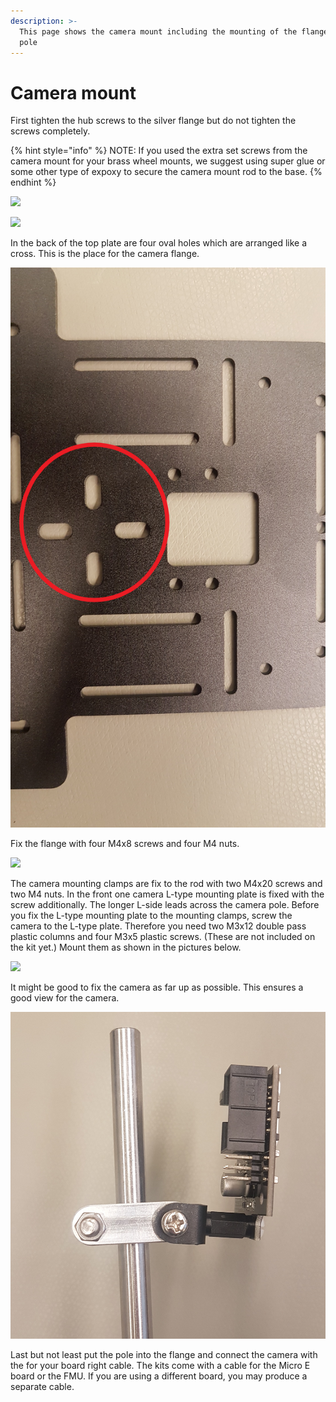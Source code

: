 ```yaml
---
description: >-
  This page shows the camera mount including the mounting of the flange and the
  pole
---
```


# Camera mount

First tighten the hub screws to the silver flange but do not tighten the screws completely.

{% hint style="info" %}
NOTE: If you used the extra set screws from the camera mount for your brass wheel mounts, we suggest using super glue or some other type of expoxy to secure the camera mount rod to the base.
{% endhint %}

![](../../../.gitbook/assets/20191218\_175736.jpg)

![](../../../.gitbook/assets/20191218\_175804.jpg)

In the back of the top plate are four oval holes which are arranged like a cross. This is the place for the camera flange.

![](../../../.gitbook/assets/Camera_place.jpg)

Fix the flange with four M4x8 screws and four M4 nuts.

![](../../../.gitbook/assets/20200107\_162202.jpg)

The camera mounting clamps are fix to the rod with two M4x20 screws and two M4 nuts. In the front one camera L-type mounting plate is fixed with the screw additionally. The longer L-side leads across the camera pole. Before you fix the L-type mounting plate to the mounting clamps, screw the camera to the L-type plate. Therefore you need  two M3x12 double pass plastic columns and four M3x5 plastic screws. (These are not included on the kit yet.) Mount them as shown in the pictures below.

![](../../../.gitbook/assets/20200127\_114300.jpg)

It might be good to fix the camera as far up as possible. This ensures a good view for the camera.

![](../../../.gitbook/assets/Camera_mount_edit.jpg)

Last but not least put the pole into the flange and connect the camera with the for your board right cable. The kits come with a cable for the Micro E board or the FMU. If you are using a different board, you may produce a separate cable.
